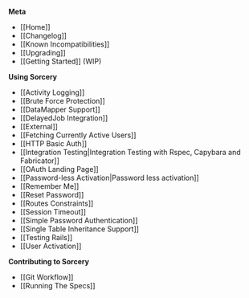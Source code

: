 **Meta**
* [[Home]]
* [[Changelog]]
* [[Known Incompatibilities]]
* [[Upgrading]]
* [[Getting Started]] (WIP)

**Using Sorcery**
* [[Activity Logging]]
* [[Brute Force Protection]]
* [[DataMapper Support]]
* [[DelayedJob Integration]]
* [[External]]
* [[Fetching Currently Active Users]]
* [[HTTP Basic Auth]]
* [[Integration Testing|Integration Testing with Rspec, Capybara and Fabricator]]
* [[OAuth Landing Page]]
* [[Password-less Activation|Password less activation]]
* [[Remember Me]]
* [[Reset Password]]
* [[Routes Constraints]]
* [[Session Timeout]]
* [[Simple Password Authentication]]
* [[Single Table Inheritance Support]]
* [[Testing Rails]]
* [[User Activation]]

**Contributing to Sorcery**
* [[Git Workflow]]
* [[Running The Specs]]
